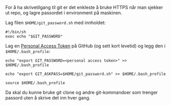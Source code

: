 For å ha skrivetilgang til git er det enkleste å bruke HTTPS når man sjekker ut repo, og lagre passordet i environment på maskinen.

Lag filen `$HOME/git_password.sh` med innholdet:
```shell
#!/bin/sh
exec echo "$GIT_PASSWORD"
```

Lag en [Personal Access Token](https://github.com/settings/tokens) på GitHub (og sett kort levetid) og legg den i `$HOME/.bash_profile`:

`echo "export GIT_PASSWORD=<personal access token>" >> $HOME/.bash_profile`

`echo "export GIT_ASKPASS=$HOME/git_password.sh" >> $HOME/.bash_profile`

`source $HOME/.bash_profile`

Da skal du kunne bruke git clone og andre git-kommandoer som trenger passord uten å skrive det inn hver gang. 
